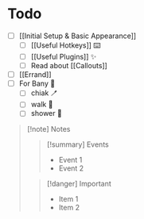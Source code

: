 # Todo
- [ ] [[Initial Setup & Basic Appearance]]
	- [ ] [[Useful Hotkeys]] ⌨️
	- [ ] [[Useful Plugins]] ✨
	- [ ] Read about [[Callouts]]
- [ ] [[Errand]]
- [ ] For Bany 🐶
	- [ ] chiak 🪥
	- [ ] walk 🚶
	- [ ] shower 🚿

> [!note] Notes
>> [!summary]  Events
>> - Event 1
>> - Event 2
>
>> [!danger] Important
>> - Item 1
>> - Item 2
